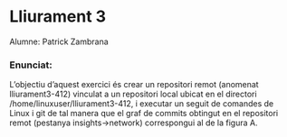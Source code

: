 # Lliurament 3

Alumne: Patrick Zambrana

### Enunciat:

L’objectiu d’aquest exercici és crear un repositori remot (anomenat
lliurament3-412) vinculat a un repositori local ubicat en el directori
/home/linuxuser/lliurament3-412, i executar un seguit de comandes
de Linux i git de tal manera que el graf de commits obtingut en el repositori
remot (pestanya insights->network) correspongui al de la figura A.
